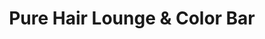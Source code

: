 ---
title: "Pure Hair Lounge & Color Bar"
url: /paso-robles/pure-hair-lounge-und-color-bar/
shop: Friseur
---